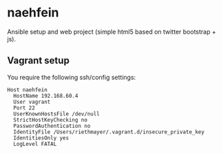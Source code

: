 # naehfein

Ansible setup and web project (simple html5 based on twitter bootstrap + js).

## Vagrant setup

You require the following ssh/config settings:

```
Host naehfein
  HostName 192.168.60.4
  User vagrant
  Port 22
  UserKnownHostsFile /dev/null
  StrictHostKeyChecking no
  PasswordAuthentication no
  IdentityFile /Users/riethmayer/.vagrant.d/insecure_private_key
  IdentitiesOnly yes
  LogLevel FATAL
```
